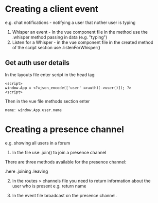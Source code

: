 Creating a client event
=======================
e.g. chat notifications - notifying a user that nother user is typing

1. Whisper an event - In the vue component file in the method use the .whisper method passing in data (e.g. "typing")
2. Listen for a Whisper - in the vue component file in the created method of the script section use .listenForWhisper()

Get auth user details
-----------------------
In the layouts file enter script in the head tag

```
<script>
window.App = <?=json_encode(['user' =>auth()->user()]); ?>
<script>

```

Then in the vue file methods section enter

```
name: window.App.user.name

```

Creating a presence channel
=============================

e.g. showing all users in a forum

1. In the file use .join() to join a presence channel

There are three methods available for the presence channel:

.here
.joining
.leaving

2. In the routes > channels file you need to return information about the user who is present e.g. return name

3. In the event file broadcast on the presence channel.
